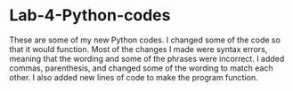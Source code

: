 # Lab-4-Python-codes
These are some of my new Python codes. I changed some of the code so that it would function. Most of the changes I made were syntax errors, meaning that the wording and some of the phrases were incorrect. I added commas, parenthesis, and changed some of the wording to match each other. I also added new lines of code to make the program function.
